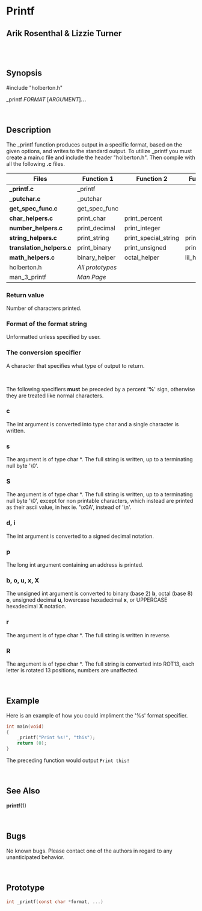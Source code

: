 # Printf

## Arik Rosenthal & Lizzie Turner

<br>
<br>

## Synopsis
\#include "holberton.h"

\_printf _FORMAT_ [_ARGUMENT_]**...**

<br>

## Description
The \_printf function produces output in a specific format, based on the given options, and writes to the standard output. To utilize \_printf you must create a main.c file and include the header "holberton.h". Then compile with all the following **.c** files.

Files | Function 1 | Function 2 | Function 3 | Function 4 | Function 5
---------- | - | - | - | - | - 
**_printf.c** | _printf
**_putchar.c** | _putchar
**get_spec_func.c** | get_spec_func
**char_helpers.c** | print_char | print_percent
**number_helpers.c** | print_decimal | print_integer
**string_helpers.c** | print_string | print_special_string | print_rot13 | print_reverse | print_pointer
**translation_helpers.c** | print_binary | print_unsigned | print_octal | print_lil_hex | print_big_hex
**math_helpers.c** | binary_helper | octal_helper | lil_hex_helper | big_hex_helper | long_hex_helper
holberton.h | _All prototypes_
man_3_printf | _Man Page_

### Return value
Number of characters printed.

### Format of the format string
Unformatted unless specified by user.

### The conversion specifier
A character that specifies what type of output to return.

<br>

The following specifiers **must** be preceded by a percent '**%**' sign, otherwise they are treated like normal characters.

### c
The int argument is converted into type char and a single character is written.

### s
The argument is of type char \*. The full string is written, up to a terminating null byte '\0'.

### S
The argument is of type char \*. The full string is written, up to a terminating null byte '\0', except for non printable characters, which instead are printed as their ascii value, in hex ie. '\x0A', instead of '\n'.

### d, i
The int argument is converted to a signed decimal notation.

### p
The long int argument containing an address is printed.

### b, o, u, x, X
The unsigned int argument is converted to binary (base 2) **b**, octal (base 8) **o**, unsigned decimal **u**, lowercase hexadecimal **x**, or UPPERCASE hexadecimal **X** notation.

### r
The argument is of type char \*. The full string is written in reverse.

### R
The argument is of type char \*. The full string is converted into ROT13, each letter is rotated 13 positions, numbers are unaffected.

<br>

## Example
Here is an example of how you could impliment the '%s' format specifier.
```c
int main(void)
{
	_printf("Print %s!", "this");
	return (0);
}
```
The preceding function would output `Print this!`

<br>

## See Also
**printf**(1)

<br>

## Bugs
   No known bugs.
   Please contact one of the authors in regard to any unanticipated behavior.

<br>

## Prototype
```c
int _printf(const char *format, ...)
```
